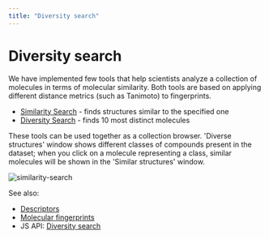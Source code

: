 ```yaml
---
title: "Diversity search"
---
```

<!-- SUBTITLE: -->

# Diversity search

We have implemented few tools that help scientists analyze a collection of molecules in terms of molecular similarity.
Both tools are based on applying different distance metrics
(such as Tanimoto) to fingerprints.

* [Similarity Search](similarity-search.md) - finds structures similar to the specified one
* [Diversity Search](diversity-search.md) - finds 10 most distinct molecules

These tools can be used together as a collection browser. 'Diverse structures' window shows different classes of
compounds present in the dataset; when you click on a molecule representing a class, similar molecules will be shown in
the 'Similar structures' window.

![similarity-search](similarity-search.gif)

See also:

* [Descriptors](descriptors.md)
* [Molecular fingerprints](fingerprints.md)
* JS API: [Diversity search](https://public.datagrok.ai/js/samples/domains/chem/diversity-search)
